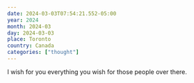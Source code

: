```yaml
---
date: 2024-03-03T07:54:21.552-05:00
year: 2024
month: 2024-03
day: 2024-03-03
place: Toronto
country: Canada
categories: ["thought"]
---
```

I wish for you everything you wish for those people over there.
